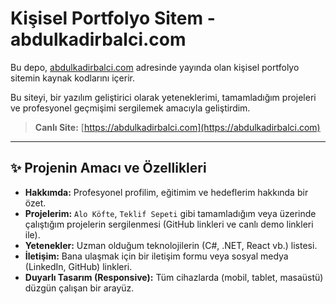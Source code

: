 # Kişisel Portfolyo Sitem - abdulkadirbalci.com

Bu depo, [abdulkadirbalci.com](https://abdulkadirbalci.com) adresinde yayında olan kişisel portfolyo sitemin kaynak kodlarını içerir.

Bu siteyi, bir yazılım geliştirici olarak yeteneklerimi, tamamladığım projeleri ve profesyonel geçmişimi sergilemek amacıyla geliştirdim.

> **Canlı Site:** [https://abdulkadirbalci.com](https://abdulkadirbalci.com)

---


## ✨ Projenin Amacı ve Özellikleri

* **Hakkımda:** Profesyonel profilim, eğitimim  ve hedeflerim hakkında bir özet.
* **Projelerim:** `Alo Köfte`, `Teklif Sepeti` gibi tamamladığım veya üzerinde çalıştığım projelerin sergilenmesi (GitHub linkleri ve canlı demo linkleri ile).
* **Yetenekler:** Uzman olduğum teknolojilerin (C#, .NET, React vb.) listesi.
* **İletişim:** Bana ulaşmak için bir iletişim formu veya sosyal medya (LinkedIn, GitHub) linkleri.
* **Duyarlı Tasarım (Responsive):** Tüm cihazlarda (mobil, tablet, masaüstü) düzgün çalışan bir arayüz.



 
